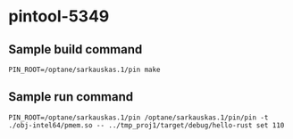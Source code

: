 # pintool-5349

## Sample build command

```
PIN_ROOT=/optane/sarkauskas.1/pin make
```

## Sample run command

```
PIN_ROOT=/optane/sarkauskas.1/pin /optane/sarkauskas.1/pin/pin -t ./obj-intel64/pmem.so -- ../tmp_proj1/target/debug/hello-rust set 110
```
